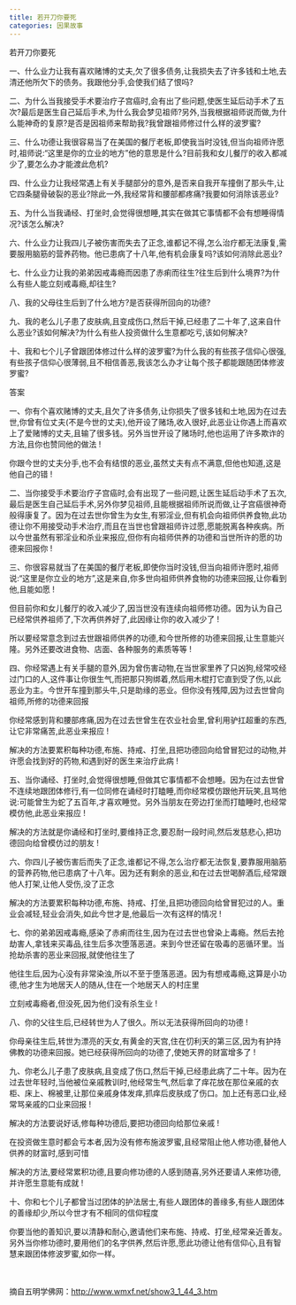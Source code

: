 ```yaml
---
title: 若开刀你要死
categories: 因果故事
---
```




若开刀你要死

一、什么业力让我有喜欢赌博的丈夫,欠了很多债务,让我损失去了许多钱和土地,去清还他所欠下的债务。我跟他分手,会使我们结了恨吗?

二、为什么当我接受手术要治疗子宫癌时,会有出了些问题,使医生延后动手术了五次?最后是医生自己延后手术,为什么我会梦见祖师?另外,当我根据祖师说而做,为什么能神奇的复原?是否是因祖师来帮助我?我曾跟祖师修过什么样的波罗蜜?

三、什么功德让我很容易当了在美国的餐厅老板,即使我当时没钱,但当向祖师许愿时,祖师说:“这里是你的立业的地方”他的意思是什么?目前我和女儿餐厅的收入都减少了,要怎么办才能渡此危机?

四、什么业力让我经常遇上有关手腿部分的意外,是否来自我开车撞倒了那头牛,让它四条腿骨破裂的恶业?除此一外,我经常背和腰部都疼痛?我要如何消除该恶业?

五、为什么当我诵经、打坐时,会觉得很想睡,其实在做其它事情都不会有想睡得情况?该怎么解决?

六、什么业力让我四儿子被伤害而失去了正念,谁都记不得,怎么治疗都无法康复,需要服用脑筋的营养药物。他已患病了十八年,他有机会康复吗?该如何消除此恶业?

七、什么业力让我的弟弟因戒毒瘾而因患了赤痢而往生?往生后到什么境界?为什么有些人能立刻戒毒瘾,却往生?

八、我的父母往生后到了什么地方?是否获得所回向的功德?

九、我的老么儿子患了皮肤病,且变成伤口,然后干掉,已经患了二十年了,这来自什么恶业?该如何解决?为什么有些人投资做什么生意都吃亏,该如何解决?

十、我和七个儿子曾跟团体修过什么样的波罗蜜?为什么我的有些孩子信仰心很强,有些孩子信仰心很薄弱,且不相信善恶,我该怎么办才让每个孩子都能跟随团体修波罗蜜?

答案

一、你有个喜欢赌博的丈夫,且欠了许多债务,让你损失了很多钱和土地,因为在过去世,你曾有位丈夫(不是今世的丈夫),他开设了赌场,收入很好,此恶业让你遇上而喜欢上了爱赌博的丈夫,且输了很多钱。另外当世开设了赌场时,他也运用了许多欺诈的方法,且你也赞同他的做法 !

你跟今世的丈夫分手,也不会有结恨的恶业,虽然丈夫有点不满意,但他也知道,这是他自己的错 !

二、当你接受手术要治疗子宫癌时,会有出现了一些问题,让医生延后动手术了五次,最后是医生自己延后手术,另外你梦见祖师,且能根据祖师所说而做,让子宫癌很神奇般得康复了。因为在过去世你曾生为女生,有邪淫业,但有机会向祖师供养食物,此功德让你不用接受动手术治疗,而且在当世也曾跟祖师许过愿,愿能脱离各种疾病。所以今世虽然有邪淫业和杀业来报应,但你有向祖师供养的功德和当世所许的愿的功德来回报你 !

三、你很容易就当了在美国的餐厅老板,即使你当时没钱,但当向祖师许愿时,祖师说:“这里是你立业的地方”,这是来自,你多世向祖师供养食物的功德来回报,让你看到他,且能如愿 !

但目前你和女儿餐厅的收入减少了,因当世没有连续向祖师修功德。因为认为自己已经常供养祖师了,下次再供养好了,此因缘让你的收入减少了 !

所以要经常意念到过去世跟祖师供养的功德,和今世所修的功德来回报,让生意能兴隆。另外还要改进食物、店面、各种服务的素质等等 !

四、你经常遇上有关手腿的意外,因为曾伤害动物,在当世家里养了只凶狗,经常咬经过门口的人,这件事让你很生气,而把那只狗绑着,然后用木棍打它直到受了伤,以此恶业为主。今世开车撞到那头牛,只是助缘的恶业。但你没有残障,因为过去世曾向祖师,所修的功德来回报

你经常感到背和腰部疼痛,因为在过去世曾生在农业社会里,曾利用驴扛超重的东西,让它非常痛苦,此恶业来报应 !

解决的方法要累积每种功德,布施、持戒、打坐,且把功德回向给曾冒犯过的动物,并许愿会找到好的药物,和遇到好的医生来治疗此病 !

五、当你诵经、打坐时,会觉得很想睡,但做其它事情都不会想睡。因为在过去世曾不连续地跟团体修行,有一位同修在诵经时打瞌睡,而你经常模仿跟他开玩笑,且骂他说:可能曾生为蛇了五百年,才喜欢睡觉。另外当朋友在旁边打坐而打瞌睡时,也经常模仿他,此恶业来报应 !

解决的方法就是你诵经和打坐时,要维持正念,要忍耐一段时间,然后发慈悲心,把功德回向给曾模仿过的朋友 !

六、你四儿子被伤害后而失了正念,谁都记不得,怎么治疗都无法恢复,要靠服用脑筋的营养药物,他已患病了十八年。因为还有剩余的恶业,和在过去世喝醉酒后,经常跟他人打架,让他人受伤,没了正念

解决的方法要累积每种功德,布施、持戒、打坐,且把功德回向给曾冒犯过的人。重业会减轻,轻业会消失,如此今世才是,他最后一次有这样的情况 !

七、你的弟弟因戒毒瘾,感染了赤痢而往生,因为在过去世也曾染上毒瘾。然后去抢劫害人,拿钱来买毒品,往生后多次堕落恶道。来到今世还留在吸毒的恶循环里。当抢劫杀害的恶业来回报,就使他往生了

他往生后,因为心没有非常染浊,所以不至于堕落恶道。因为有想戒毒瘾,这算是小功德,他才生为地居天人的随从,住在一个地居天人的村庄里

立刻戒毒瘾者,但没死,因为他们没有杀生业 !

八、你的父往生后,已经转世为人了很久。所以无法获得所回向的功德 !

你母亲往生后,转世为漂亮的天女,有黄金的天宫,住在忉利天的第三区,因为有护持佛教的功德来回报。她已经获得所回向的功德了,使她天界的财富增多了 !

九、你老么儿子患了皮肤病,且变成了伤口,然后干掉,已经患此病了二十年。因为在过去世年轻时,当他被位亲戚教训时,他经常生气,然后拿了痒花放在那位亲戚的衣柜、床上、棉被里,让那位亲戚身体发痒,抓痒后皮肤成了伤口。加上还有恶口业,经常骂亲戚的口业来回报 !

解决的方法要说好话,修每种功德后,要把功德回向给那位亲戚 !

在投资做生意时都会亏本者,因为没有修布施波罗蜜,且经常阻止他人修功德,替他人供养的财富时,感到可惜

解决的方法,要经常累积功德,且要向修功德的人感到随喜,另外还要请人来修功德,并许愿生意能有成就 !

十、你和七个儿子都曾当过团体的护法居士,有些人跟团体的善缘多,有些人跟团体的善缘却少,所以今世才有不相同的信仰程度

你要当他的善知识,要以清静和耐心,邀请他们来布施、持戒、打坐,经常亲近善友。另外当你修功德时,要用他们的名字供养,然后许愿,愿此功德让他有信仰心,且有智慧来跟团体修波罗蜜,如你一样。

　 　

摘自五明学佛网：http://www.wmxf.net/show3_1_44_3.htm